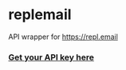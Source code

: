 # replemail
API wrapper for https://repl.email

### [Get your API key here](https://repl.email/settings)